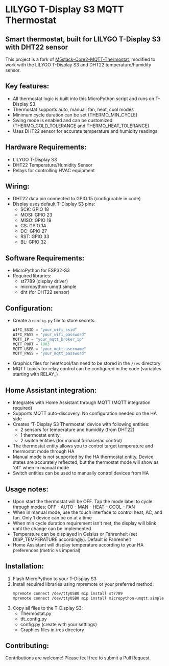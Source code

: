 # LILYGO T-Display S3 MQTT Thermostat
## Smart thermostat, built for LILYGO T-Display S3 with DHT22 sensor

This project is a fork of [M5stack-Core2-MQTT-Thermostat](https://github.com/user/M5stack-Core2-MQTT-Thermostat), modified to work with the LILYGO T-Display S3 and DHT22 temperature/humidity sensor.

## Key features:
 - All thermostat logic is built into this MicroPython script and runs on T-Display S3
 - Thermostat supports auto, manual, fan, heat, cool modes
 - Minimum cycle duration can be set (THERMO_MIN_CYCLE)
 - Swing mode is enabled and can be customized (THERMO_COLD_TOLERANCE and THERMO_HEAT_TOLERANCE)
 - Uses DHT22 sensor for accurate temperature and humidity readings

## Hardware Requirements:
 - LILYGO T-Display S3
 - DHT22 Temperature/Humidity Sensor
 - Relays for controlling HVAC equipment

## Wiring:
 - DHT22 data pin connected to GPIO 15 (configurable in code)
 - Display uses default T-Display S3 pins:
   - SCK: GPIO 18
   - MOSI: GPIO 23
   - MISO: GPIO 19
   - CS: GPIO 14
   - DC: GPIO 27
   - RST: GPIO 33
   - BL: GPIO 32

## Software Requirements:
 - MicroPython for ESP32-S3
 - Required libraries:
   - st7789 (display driver)
   - micropython-umqtt.simple
   - dht (for DHT22 sensor)

## Configuration:
 - Create a `config.py` file to store secrets:
   ```python
   WIFI_SSID = "your_wifi_ssid"
   WIFI_PASS = "your_wifi_password"
   MQTT_IP = "your_mqtt_broker_ip"
   MQTT_PORT = 1883
   MQTT_USER = "your_mqtt_username"
   MQTT_PASS = "your_mqtt_password"
   ```
 - Graphics files for heat/cool/fan need to be stored in the `/res` directory
 - MQTT topics for relay control can be configured in the code (variables starting with RELAY_)

## Home Assistant integration:
 - Integrates with Home Assistant through MQTT (MQTT integration required)
 - Supports MQTT auto-discovery. No configuration needed on the HA side
 - Creates 'T-Display S3 Thermostat' device with following entities:
    - 2 sensors for temperature and humidity (from DHT22)
    - 1 thermostat entity
    - 2 switch entities (for manual furnace/ac control)
 - The thermostat entity allows you to control target temperature and thermostat mode through HA
 - Manual mode is not supported by the HA thermostat entity. Device states are accurately reflected, but the thermostat mode will show as 'off' when in manual mode
 - Switch entities can be used to manually control devices from HA

## Usage notes:
 - Upon start the thermostat will be OFF. Tap the mode label to cycle through modes: OFF - AUTO - MAN - HEAT - COOL - FAN
 - When in manual mode, use the touch interface to control heat, AC, and fan. Only 1 device can be on at a time
 - When min cycle duration requirement isn't met, the display will blink until the change can be implemented
 - Temperature can be displayed in Celsius or Fahrenheit (set DISP_TEMPERATURE accordingly). Default is Fahrenheit
 - Home Assistant will display temperature according to your HA preferences (metric vs imperial)

## Installation:
1. Flash MicroPython to your T-Display S3
2. Install required libraries using mpremote or your preferred method:
   ```bash
   mpremote connect /dev/ttyUSB0 mip install st7789
   mpremote connect /dev/ttyUSB0 mip install micropython-umqtt.simple
   ```
3. Copy all files to the T-Display S3:
   - Thermostat.py
   - tft_config.py
   - config.py (create with your settings)
   - Graphics files in /res directory

## Contributing:
Contributions are welcome! Please feel free to submit a Pull Request.
